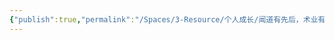```yaml
---
{"publish":true,"permalink":"/Spaces/3-Resource/个人成长/闻道有先后，术业有专攻.md","title":"闻道有先后，术业有专攻","created":"2022-06-09","modified":"2023-03-14","published":"2025-07-12T14:02:24.612+08:00","cssclasses":""}
---
```



